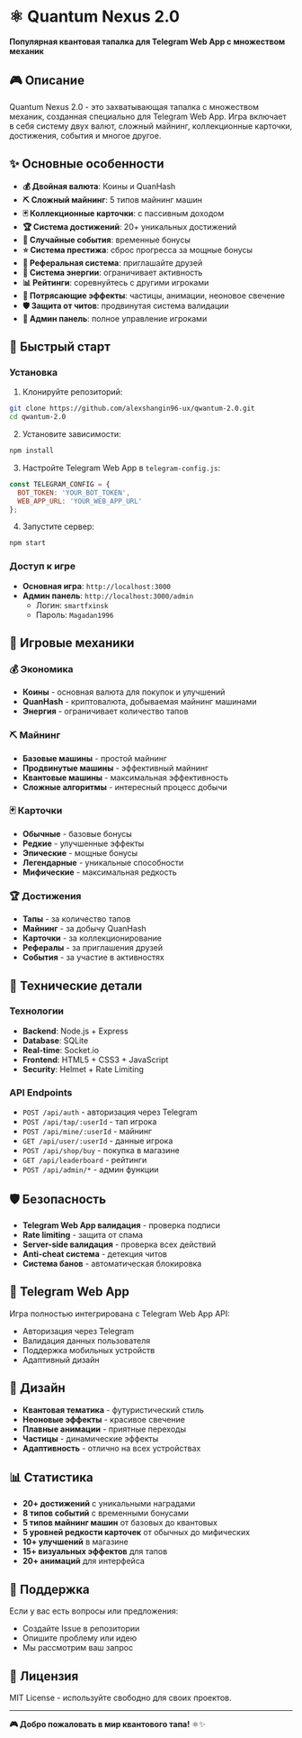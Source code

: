 # ⚛️ Quantum Nexus 2.0

**Популярная квантовая тапалка для Telegram Web App с множеством механик**

## 🎮 Описание

Quantum Nexus 2.0 - это захватывающая тапалка с множеством механик, созданная специально для Telegram Web App. Игра включает в себя систему двух валют, сложный майнинг, коллекционные карточки, достижения, события и многое другое.

## ✨ Основные особенности

- **💰 Двойная валюта**: Коины и QuanHash
- **⛏️ Сложный майнинг**: 5 типов майнинг машин
- **🃏 Коллекционные карточки**: с пассивным доходом
- **🏆 Система достижений**: 20+ уникальных достижений
- **🎪 Случайные события**: временные бонусы
- **⭐ Система престижа**: сброс прогресса за мощные бонусы
- **👥 Реферальная система**: приглашайте друзей
- **🔋 Система энергии**: ограничивает активность
- **📊 Рейтинги**: соревнуйтесь с другими игроками
- **🎨 Потрясающие эффекты**: частицы, анимации, неоновое свечение
- **🛡️ Защита от читов**: продвинутая система валидации
- **🔧 Админ панель**: полное управление игроками

## 🚀 Быстрый старт

### Установка

1. Клонируйте репозиторий:
```bash
git clone https://github.com/alexshangin96-ux/qwantum-2.0.git
cd qwantum-2.0
```

2. Установите зависимости:
```bash
npm install
```

3. Настройте Telegram Web App в `telegram-config.js`:
```javascript
const TELEGRAM_CONFIG = {
  BOT_TOKEN: 'YOUR_BOT_TOKEN',
  WEB_APP_URL: 'YOUR_WEB_APP_URL'
};
```

4. Запустите сервер:
```bash
npm start
```

### Доступ к игре

- **Основная игра**: `http://localhost:3000`
- **Админ панель**: `http://localhost:3000/admin`
  - Логин: `smartfxinsk`
  - Пароль: `Magadan1996`

## 🎯 Игровые механики

### 💰 Экономика
- **Коины** - основная валюта для покупок и улучшений
- **QuanHash** - криптовалюта, добываемая майнинг машинами
- **Энергия** - ограничивает количество тапов

### ⛏️ Майнинг
- **Базовые машины** - простой майнинг
- **Продвинутые машины** - эффективный майнинг
- **Квантовые машины** - максимальная эффективность
- **Сложные алгоритмы** - интересный процесс добычи

### 🃏 Карточки
- **Обычные** - базовые бонусы
- **Редкие** - улучшенные эффекты
- **Эпические** - мощные бонусы
- **Легендарные** - уникальные способности
- **Мифические** - максимальная редкость

### 🏆 Достижения
- **Тапы** - за количество тапов
- **Майнинг** - за добычу QuanHash
- **Карточки** - за коллекционирование
- **Рефералы** - за приглашения друзей
- **События** - за участие в активностях

## 🔧 Технические детали

### Технологии
- **Backend**: Node.js + Express
- **Database**: SQLite
- **Real-time**: Socket.io
- **Frontend**: HTML5 + CSS3 + JavaScript
- **Security**: Helmet + Rate Limiting

### API Endpoints
- `POST /api/auth` - авторизация через Telegram
- `POST /api/tap/:userId` - тап игрока
- `POST /api/mine/:userId` - майнинг
- `GET /api/user/:userId` - данные игрока
- `POST /api/shop/buy` - покупка в магазине
- `GET /api/leaderboard` - рейтинги
- `POST /api/admin/*` - админ функции

## 🛡️ Безопасность

- **Telegram Web App валидация** - проверка подписи
- **Rate limiting** - защита от спама
- **Server-side валидация** - проверка всех действий
- **Anti-cheat система** - детекция читов
- **Система банов** - автоматическая блокировка

## 📱 Telegram Web App

Игра полностью интегрирована с Telegram Web App API:
- Авторизация через Telegram
- Валидация данных пользователя
- Поддержка мобильных устройств
- Адаптивный дизайн

## 🎨 Дизайн

- **Квантовая тематика** - футуристический стиль
- **Неоновые эффекты** - красивое свечение
- **Плавные анимации** - приятные переходы
- **Частицы** - динамические эффекты
- **Адаптивность** - отлично на всех устройствах

## 📊 Статистика

- **20+ достижений** с уникальными наградами
- **8 типов событий** с временными бонусами
- **5 типов майнинг машин** от базовых до квантовых
- **5 уровней редкости карточек** от обычных до мифических
- **10+ улучшений** в магазине
- **15+ визуальных эффектов** для тапов
- **20+ анимаций** для интерфейса

## 🤝 Поддержка

Если у вас есть вопросы или предложения:
- Создайте Issue в репозитории
- Опишите проблему или идею
- Мы рассмотрим ваш запрос

## 📄 Лицензия

MIT License - используйте свободно для своих проектов.

---

**🎮 Добро пожаловать в мир квантового тапа!** ⚛️✨

